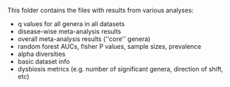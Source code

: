 This folder contains the files with results from various analyses:

* q values for all genera in all datasets
* disease-wise meta-analysis results
* overall meta-analysis results (''core'' genera)
* random forest AUCs, fisher P values, sample sizes, prevalence
* alpha diversities
* basic dataset info
* dysbiosis metrics (e.g. number of significant genera, direction of shift, etc)